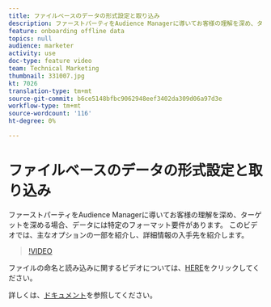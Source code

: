 ```yaml
---
title: ファイルベースのデータの形式設定と取り込み
description: ファーストパーティをAudience Managerに導いてお客様の理解を深め、ターゲットを深める場合、データには特定のフォーマット要件があります。 このビデオでは、主なオプションの一部を紹介し、詳細情報の入手先を紹介します。
feature: onboarding offline data
topics: null
audience: marketer
activity: use
doc-type: feature video
team: Technical Marketing
thumbnail: 331007.jpg
kt: 7026
translation-type: tm+mt
source-git-commit: b6ce5148bfbc9062948eef3402da309d06a97d3e
workflow-type: tm+mt
source-wordcount: '116'
ht-degree: 0%

---
```



# ファイルベースのデータの形式設定と取り込み

ファーストパーティをAudience Managerに導いてお客様の理解を深め、ターゲットを深める場合、データには特定のフォーマット要件があります。 このビデオでは、主なオプションの一部を紹介し、詳細情報の入手先を紹介します。

>[!VIDEO](https://video.tv.adobe.com/v/331007/?quality=12&learn=on)

ファイルの命名と読み込みに関するビデオについては、[HERE](steps-for-ingesting-file-based-data.md)をクリックしてください。

詳しくは、[ドキュメント](https://experienceleague.adobe.com/docs/audience-manager/user-guide/implementation-integration-guides/sending-audience-data/batch-data-transfer-process/inbound-file-contents.html?)を参照してください。
